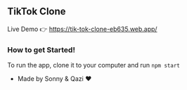 ## TikTok Clone

Live Demo 👉 https://tik-tok-clone-eb635.web.app/

### How to get Started!

To run the app, clone it to your computer and run `npm start`

- Made by Sonny & Qazi ♥️ 
